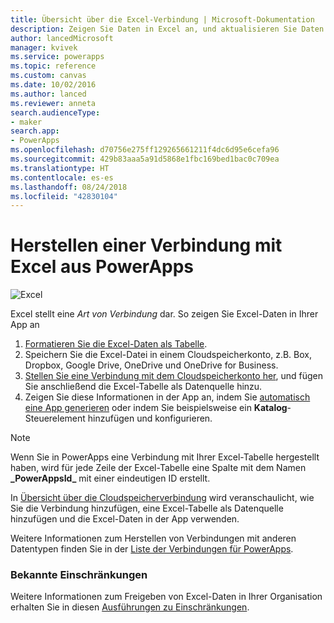 ```yaml
---
title: Übersicht über die Excel-Verbindung | Microsoft-Dokumentation
description: Zeigen Sie Daten in Excel an, und aktualisieren Sie Daten in Excel, indem Sie die Arbeitsmappe in einem Cloudspeicherkonto speichern und anschließend aus Ihrer App eine Verbindung mit den Daten herstellen.
author: lancedMicrosoft
manager: kvivek
ms.service: powerapps
ms.topic: reference
ms.custom: canvas
ms.date: 10/02/2016
ms.author: lanced
ms.reviewer: anneta
search.audienceType:
- maker
search.app:
- PowerApps
ms.openlocfilehash: d70756e275ff129265661211f4dc6d95e6cefa96
ms.sourcegitcommit: 429b83aaa5a91d5868e1fbc169bed1bac0c709ea
ms.translationtype: HT
ms.contentlocale: es-es
ms.lasthandoff: 08/24/2018
ms.locfileid: "42830104"
---
```

# <a name="connect-to-excel-from-powerapps"></a>Herstellen einer Verbindung mit Excel aus PowerApps
![Excel](./media/connection-excel/excelicon.png)

Excel stellt eine *Art von Verbindung* dar. So zeigen Sie Excel-Daten in Ihrer App an

1. [Formatieren Sie die Excel-Daten als Tabelle](https://support.office.com/article/Create-an-Excel-table-in-a-worksheet-E81AA349-B006-4F8A-9806-5AF9DF0AC664).
2. Speichern Sie die Excel-Datei in einem Cloudspeicherkonto, z.B. Box, Dropbox, Google Drive, OneDrive und OneDrive for Business.
3. [Stellen Sie eine Verbindung mit dem Cloudspeicherkonto her](../add-manage-connections.md), und fügen Sie anschließend die Excel-Tabelle als Datenquelle hinzu.
4. Zeigen Sie diese Informationen in der App an, indem Sie [automatisch eine App generieren](../get-started-create-from-data.md) oder indem Sie beispielsweise ein **Katalog**-Steuerelement hinzufügen und konfigurieren.

> [!NOTE]
> Wenn Sie in PowerApps eine Verbindung mit Ihrer Excel-Tabelle hergestellt haben, wird für jede Zeile der Excel-Tabelle eine Spalte mit dem Namen **\_PowerAppsId_** mit einer eindeutigen ID erstellt.

In [Übersicht über die Cloudspeicherverbindung](cloud-storage-blob-connections.md) wird veranschaulicht, wie Sie die Verbindung hinzufügen, eine Excel-Tabelle als Datenquelle hinzufügen und die Excel-Daten in der App verwenden.

Weitere Informationen zum Herstellen von Verbindungen mit anderen Datentypen finden Sie in der [Liste der Verbindungen für PowerApps](../connections-list.md).

### <a name="known-limitations"></a>Bekannte Einschränkungen
Weitere Informationen zum Freigeben von Excel-Daten in Ihrer Organisation erhalten Sie in diesen [Ausführungen zu Einschränkungen](cloud-storage-blob-connections.md#sharing-excel-tables).

